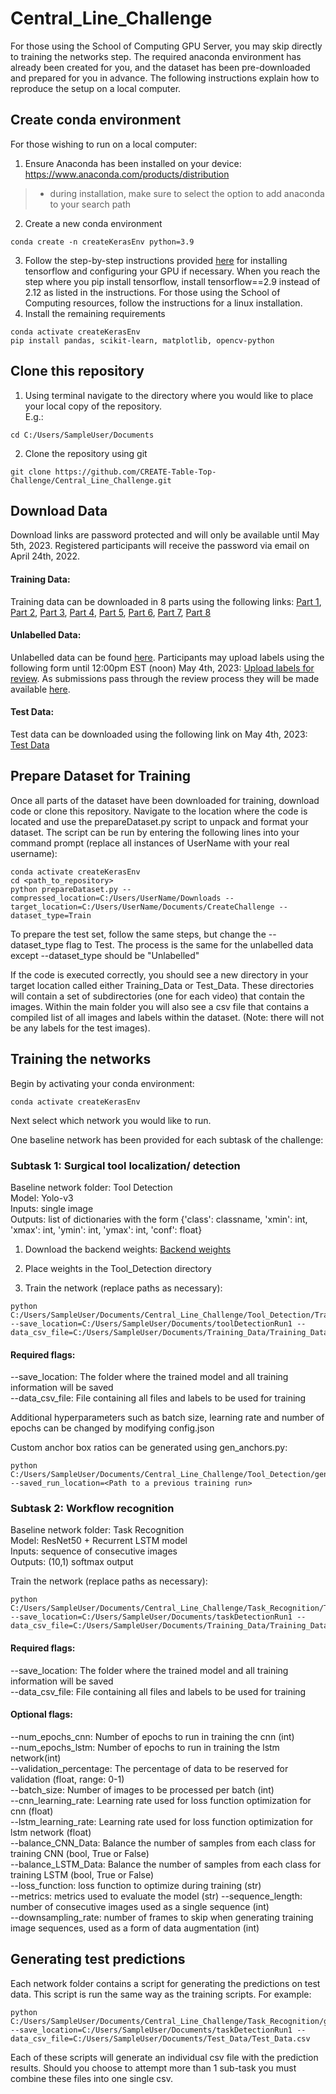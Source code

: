 # Central_Line_Challenge
For those using the School of Computing GPU Server, you may skip directly to training the networks step. The required anaconda environment has already been created for you, and the dataset has been pre-downloaded and prepared for you in advance. The following instructions explain how to reproduce the setup on a local computer.

## Create conda environment    

For those wishing to run on a local computer:  
1. Ensure Anaconda has been installed on your device: https://www.anaconda.com/products/distribution  
> - during installation, make sure to select the option to add anaconda to your search path  
2. Create a new conda environment
```
conda create -n createKerasEnv python=3.9
```  
3. Follow the step-by-step instructions provided [here](https://www.tensorflow.org/install/pip) for installing tensorflow and configuring your GPU if necessary. When you reach the step where you pip install tensorflow, install tensorflow==2.9 instead of 2.12 as listed in the instructions. For those using the School of Computing resources, follow the instructions for a linux installation.  
4. Install the remaining requirements  
```
conda activate createKerasEnv  
pip install pandas, scikit-learn, matplotlib, opencv-python
```
## Clone this repository
1. Using terminal navigate to the directory where you would like to place your local copy of the repository.  
   E.g.:
```
cd C:/Users/SampleUser/Documents
```
2. Clone the repository using git
```
git clone https://github.com/CREATE-Table-Top-Challenge/Central_Line_Challenge.git
```
## Download Data
Download links are password protected and will only be available until May 5th, 2023. Registered participants will receive the password via email on April 24th, 2022.  
  
#### Training Data:
Training data can be downloaded in 8 parts using the following links: [Part 1](https://tinyurl.com/25rwnvdc), [Part 2](https://tinyurl.com/59fa3dpu), [Part 3](https://tinyurl.com/mrdsv9za), [Part 4](https://tinyurl.com/53xh9t9b), [Part 5](https://tinyurl.com/3jydcujz), [Part 6](https://tinyurl.com/ms5sdsk8), [Part 7](https://tinyurl.com/36zxmukf), [Part 8](https://tinyurl.com/369hnxef)  

#### Unlabelled Data:
Unlabelled data can be found [here](https://tinyurl.com/4zwd2v9m). Participants may upload labels using the following form until 12:00pm EST (noon) May 4th, 2023: [Upload labels for review](https://forms.gle/jMYfoKLBD9VsyF1b9). As submissions pass through the review process they will be made available [here](https://tinyurl.com/2s4e8ute).   
  
#### Test Data:
Test data can be downloaded using the following link on May 4th, 2023: [Test Data](https://tinyurl.com/vntjfr45)

## Prepare Dataset for Training
Once all parts of the dataset have been downloaded for training, download code or clone this repository. Navigate to the location where the code is located and use the prepareDataset.py script to unpack and format your dataset. The script can be run by entering the following lines into your command prompt (replace all instances of UserName with your real username):  
```
conda activate createKerasEnv  
cd <path_to_repository>  
python prepareDataset.py --compressed_location=C:/Users/UserName/Downloads --target_location=C:/Users/UserName/Documents/CreateChallenge --dataset_type=Train  
```  
To prepare the test set, follow the same steps, but change the --dataset_type flag to Test. The process is the same for the unlabelled data except --dataset_type should be "Unlabelled"  
  
If the code is executed correctly, you should see a new directory in your target location called either Training_Data or Test_Data. These directories will contain a set of subdirectories (one for each video) that contain the images. Within the main folder you will also see a csv file that contains a compiled list of all images and labels within the dataset. (Note: there will not be any labels for the test images).  

## Training the networks
Begin by activating your conda environment:
```
conda activate createKerasEnv
```
Next select which network you would like to run. 
  
One baseline network has been provided for each subtask of the challenge:  
### Subtask 1: Surgical tool localization/ detection
Baseline network folder: Tool Detection    
Model: Yolo-v3   
Inputs: single image  
Outputs: list of dictionaries with the form {'class': classname, 'xmin': int, 'xmax': int, 'ymin': int, 'ymax': int, 'conf': float}  

1. Download the backend weights: [Backend weights](https://tinyurl.com/y4s6zsa2)

2. Place weights in the Tool_Detection directory
  
3. Train the network (replace paths as necessary):
```
python C:/Users/SampleUser/Documents/Central_Line_Challenge/Tool_Detection/Train_Yolov3.py --save_location=C:/Users/SampleUser/Documents/toolDetectionRun1 --data_csv_file=C:/Users/SampleUser/Documents/Training_Data/Training_Data.csv
```
#### Required flags:
--save_location:   The folder where the trained model and all training information will be saved  
--data_csv_file:   File containing all files and labels to be used for training  
  
Additional hyperparameters such as batch size, learning rate and number of epochs can be changed by modifying config.json

Custom anchor box ratios can be generated using gen_anchors.py:
```
python C:/Users/SampleUser/Documents/Central_Line_Challenge/Tool_Detection/gen_anchors.py --saved_run_location=<Path to a previous training run>
```

### Subtask 2: Workflow recognition
Baseline network folder: Task Recognition    
Model: ResNet50 + Recurrent LSTM model  
Inputs: sequence of consecutive images  
Outputs: (10,1) softmax output  
  
Train the network (replace paths as necessary):
```
python C:/Users/SampleUser/Documents/Central_Line_Challenge/Task_Recognition/Train_CNN.py --save_location=C:/Users/SampleUser/Documents/taskDetectionRun1 --data_csv_file=C:/Users/SampleUser/Documents/Training_Data/Training_Data.csv
```
#### Required flags:
--save_location:   The folder where the trained model and all training information will be saved  
--data_csv_file:   File containing all files and labels to be used for training  
#### Optional flags:
--num_epochs_cnn: Number of epochs to run in training the cnn (int)  
--num_epochs_lstm: Number of epochs to run in training the lstm network(int)  
--validation_percentage: The percentage of data to be reserved for validation (float, range: 0-1)  
--batch_size: Number of images to be processed per batch (int)  
--cnn_learning_rate: Learning rate used for loss function optimization for cnn (float)  
--lstm_learning_rate: Learning rate used for loss function optimization for lstm network (float)  
--balance_CNN_Data: Balance the number of samples from each class for training CNN (bool, True or False)  
--balance_LSTM_Data: Balance the number of samples from each class for training LSTM (bool, True or False)  
--loss_function: loss function to optimize during training (str)  
--metrics: metrics used to evaluate the model (str) 
--sequence_length: number of consecutive images used as a single sequence (int)  
--downsampling_rate: number of frames to skip when generating training image sequences, used as a form of data augmentation (int)  

## Generating test predictions
Each network folder contains a script for generating the predictions on test data. This script is run the same way as the training scripts. For example:
```
python C:/Users/SampleUser/Documents/Central_Line_Challenge/Task_Recognition/generateTestPredictions.py --save_location=C:/Users/SampleUser/Documents/taskDetectionRun1 --data_csv_file=C:/Users/SampleUser/Documents/Test_Data/Test_Data.csv
```
Each of these scripts will generate an individual csv file with the prediction results. Should you choose to attempt more than 1 sub-task you must combine these files into one single csv.  

